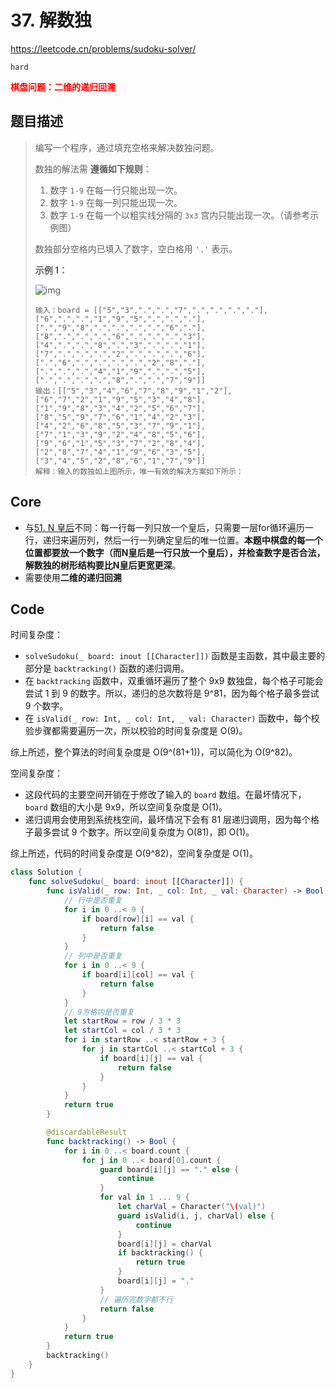 # 37. 解数独

https://leetcode.cn/problems/sudoku-solver/

`hard`

**<font color=red>棋盘问题：二维的递归回溯</font>**

## 题目描述

> 编写一个程序，通过填充空格来解决数独问题。
>
> 数独的解法需 **遵循如下规则**：
>
> 1. 数字 `1-9` 在每一行只能出现一次。
> 2. 数字 `1-9` 在每一列只能出现一次。
> 3. 数字 `1-9` 在每一个以粗实线分隔的 `3x3` 宫内只能出现一次。（请参考示例图）
>
> 数独部分空格内已填入了数字，空白格用 `'.'` 表示。
>
>  
>
> **示例 1：**
>
> ![img](https://assets.leetcode-cn.com/aliyun-lc-upload/uploads/2021/04/12/250px-sudoku-by-l2g-20050714svg.png)
>
> ```
> 输入：board = [["5","3",".",".","7",".",".",".","."],["6",".",".","1","9","5",".",".","."],[".","9","8",".",".",".",".","6","."],["8",".",".",".","6",".",".",".","3"],["4",".",".","8",".","3",".",".","1"],["7",".",".",".","2",".",".",".","6"],[".","6",".",".",".",".","2","8","."],[".",".",".","4","1","9",".",".","5"],[".",".",".",".","8",".",".","7","9"]]
> 输出：[["5","3","4","6","7","8","9","1","2"],["6","7","2","1","9","5","3","4","8"],["1","9","8","3","4","2","5","6","7"],["8","5","9","7","6","1","4","2","3"],["4","2","6","8","5","3","7","9","1"],["7","1","3","9","2","4","8","5","6"],["9","6","1","5","3","7","2","8","4"],["2","8","7","4","1","9","6","3","5"],["3","4","5","2","8","6","1","7","9"]]
> 解释：输入的数独如上图所示，唯一有效的解决方案如下所示：
> ```



## Core

- 与[51. N 皇后](https://leetcode.cn/problems/n-queens/)不同：每一行每一列只放一个皇后，只需要一层for循环遍历一行，递归来遍历列，然后一行一列确定皇后的唯一位置。**本题中棋盘的每一个位置都要放一个数字（而N皇后是一行只放一个皇后），并检查数字是否合法，解数独的树形结构要比N皇后更宽更深**。
- 需要使用**二维的递归回溯**



## Code

时间复杂度：

- `solveSudoku(_ board: inout [[Character]])` 函数是主函数，其中最主要的部分是 `backtracking()` 函数的递归调用。
- 在 `backtracking` 函数中，双重循环遍历了整个 9x9 数独盘，每个格子可能会尝试 1 到 9 的数字。所以，递归的总次数将是 9^81，因为每个格子最多尝试 9 个数字。
- 在 `isValid(_ row: Int, _ col: Int, _ val: Character)` 函数中，每个校验步骤都需要遍历一次，所以校验的时间复杂度是 O(9)。

综上所述，整个算法的时间复杂度是 O(9^(81+1))，可以简化为 O(9^82)。

空间复杂度：

- 这段代码的主要空间开销在于修改了输入的 `board` 数组。在最坏情况下，`board` 数组的大小是 9x9，所以空间复杂度是 O(1)。
- 递归调用会使用到系统栈空间，最坏情况下会有 81 层递归调用，因为每个格子最多尝试 9 个数字。所以空间复杂度为 O(81)，即 O(1)。

综上所述，代码的时间复杂度是 O(9^82)，空间复杂度是 O(1)。

```swift
class Solution {
    func solveSudoku(_ board: inout [[Character]]) {
        func isValid(_ row: Int, _ col: Int, _ val: Character) -> Bool {
            // 行中是否重复
            for i in 0 ..< 9 {
                if board[row][i] == val {
                    return false
                }
            }
            // 列中是否重复
            for i in 0 ..< 9 {
                if board[i][col] == val {
                    return false
                }
            }
            // 9方格内是否重复
            let startRow = row / 3 * 3
            let startCol = col / 3 * 3 
            for i in startRow ..< startRow + 3 {
                for j in startCol ..< startCol + 3 {
                    if board[i][j] == val {
                        return false
                    }
                }
            }
            return true
        }

        @discardableResult
        func backtracking() -> Bool {
            for i in 0 ..< board.count {
                for j in 0 ..< board[0].count {
                    guard board[i][j] == "." else {
                        continue
                    }
                    for val in 1 ... 9 {
                        let charVal = Character("\(val)")
                        guard isValid(i, j, charVal) else {
                            continue
                        }
                        board[i][j] = charVal
                        if backtracking() {
                            return true
                        }
                        board[i][j] = "."
                    }
                    // 遍历完数字都不行
                    return false
                }
            }
            return true
        }
        backtracking()
    }
}
```

